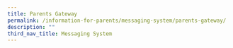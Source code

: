 ```yaml
---
title: Parents Gateway
permalink: /information-for-parents/messaging-system/parents-gateway/
description: ""
third_nav_title: Messaging System
---
```


